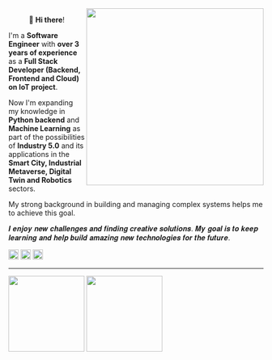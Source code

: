 <img src="https://github.com/user-attachments/assets/0d8458d6-5fa7-4b61-a9ed-56bda02c10e8" align="right" height="350">
<p align="center">👋 <b>Hi there</b>!</p>

I'm a **Software Engineer** with **over 3 years of experience** as a **Full Stack Developer (Backend, Frontend and Cloud) on IoT project**. 

Now I'm expanding my knowledge in **Python backend** and **Machine Learning** as part of the possibilities of **Industry 5.0** and its applications in the **Smart City, Industrial Metaverse, Digital Twin and Robotics** sectors. 

My strong background in building and managing complex systems helps me to achieve this goal.

𝑰 𝒆𝒏𝒋𝒐𝒚 𝒏𝒆𝒘 𝒄𝒉𝒂𝒍𝒍𝒆𝒏𝒈𝒆𝒔 𝒂𝒏𝒅 𝒇𝒊𝒏𝒅𝒊𝒏𝒈 𝒄𝒓𝒆𝒂𝒕𝒊𝒗𝒆 𝒔𝒐𝒍𝒖𝒕𝒊𝒐𝒏𝒔. 𝑴𝒚 𝒈𝒐𝒂𝒍 𝒊𝒔 𝒕𝒐 𝒌𝒆𝒆𝒑 𝒍𝒆𝒂𝒓𝒏𝒊𝒏𝒈 𝒂𝒏𝒅 𝒉𝒆𝒍𝒑 𝒃𝒖𝒊𝒍𝒅 𝒂𝒎𝒂𝒛𝒊𝒏𝒈 𝒏𝒆𝒘 𝒕𝒆𝒄𝒉𝒏𝒐𝒍𝒐𝒈𝒊𝒆𝒔 𝒇𝒐𝒓 𝒕𝒉𝒆 𝒇𝒖𝒕𝒖𝒓𝒆.

<kbd><a href="https://www.linkedin.com/in/kate-balabanovich/"><img src="https://github.com/user-attachments/assets/4c975968-3aa0-49ea-8196-fc3af0aa3531" height="20"/></a></kbd>   <kbd><a href="https://www.kaggle.com/a113ssa"><img src="https://github.com/user-attachments/assets/a04c121a-eccf-4beb-a6ae-893658eafd43" height="20"/></a></kbd>   <kbd><a href="https://leetcode.com/u/a113ssa/"><img src="https://github.com/user-attachments/assets/899bc762-247e-4de8-9866-26cbd8a3d7b3" height="20"/></a></kbd>
<hr/>
<kbd><img src="https://github-readme-stats.vercel.app/api?username=a113ssa&show_icons=true&theme=vision-friendly-dark" height="150px"/></kbd> <kbd><img src="https://github-readme-stats.vercel.app/api/top-langs/?username=a113ssa&layout=compact&theme=vision-friendly-dark" height="150px"/></kbd>
